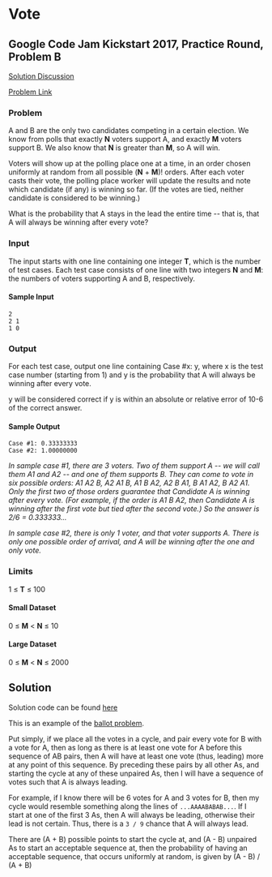 # Vote

## Google Code Jam Kickstart 2017, Practice Round, Problem B

[Solution Discussion](##Solution)

[Problem Link](https://code.google.com/codejam/contest/6304486/dashboard#s=p1)

### Problem
A and B are the only two candidates competing in a certain election. We know from polls that exactly **N** voters support A, and exactly **M** voters support B. We also know that **N** is greater than **M**, so A will win.

Voters will show up at the polling place one at a time, in an order chosen uniformly at random from all possible (**N** + **M**)! orders. After each voter casts their vote, the polling place worker will update the results and note which candidate (if any) is winning so far. (If the votes are tied, neither candidate is considered to be winning.)

What is the probability that A stays in the lead the entire time -- that is, that A will always be winning after every vote?

### Input
The input starts with one line containing one integer **T**, which is the number of test cases. Each test case consists of one line with two integers **N** and **M**: the numbers of voters supporting A and B, respectively.

#### Sample Input
```
2
2 1
1 0
```

### Output
For each test case, output one line containing Case #x: y, where x is the test case number (starting from 1) and y is the probability that A will always be winning after every vote.

y will be considered correct if y is within an absolute or relative error of 10-6 of the correct answer.

#### Sample Output
```
Case #1: 0.33333333
Case #2: 1.00000000
```

*In sample case #1, there are 3 voters. Two of them support A -- we will call them A1 and A2 -- and one of them supports B. They can come to vote in six possible orders: A1 A2 B, A2 A1 B, A1 B A2, A2 B A1, B A1 A2, B A2 A1. Only the first two of those orders guarantee that Candidate A is winning after every vote. (For example, if the order is A1 B A2, then Candidate A is winning after the first vote but tied after the second vote.) So the answer is 2/6 = 0.333333...*

*In sample case #2, there is only 1 voter, and that voter supports A. There is only one possible order of arrival, and A will be winning after the one and only vote.*

### Limits
1 ≤ **T** ≤ 100

#### Small Dataset
0 ≤ **M** < **N** ≤ 10

#### Large Dataset
0 ≤ **M** < **N** ≤ 2000

## Solution

Solution code can be found [here](./vote.py)

This is an example of the [ballot problem](https://en.wikipedia.org/wiki/Bertrand%27s_ballot_theorem).

Put simply, if we place all the votes in a cycle, and pair every vote for B with a vote for A, then as long as there is at least one vote for A before this sequence of AB pairs, then A will have at least one vote (thus, leading) more at any point of this sequence. By preceding these pairs by all other As, and starting the cycle at any of these unpaired As, then I will have a sequence of votes such that A is always leading.

For example, if I know there will be 6 votes for A and 3 votes for B, then my cycle would resemble something along the lines of ```...AAAABABAB...```. If I start at one of the first 3 As, then A will always be leading, otherwise their lead is not certain. Thus, there is a ```3 / 9``` chance that A will always lead.

There are (A + B) possible points to start the cycle at, and (A - B) unpaired As to start an acceptable sequence at, then the probability of having an acceptable sequence, that occurs uniformly at random, is given by (A - B) / (A + B) 
